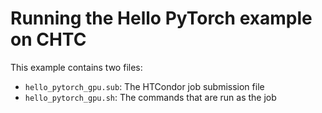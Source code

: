 # Running the Hello PyTorch example on CHTC

This example contains two files:

* `hello_pytorch_gpu.sub`: The HTCondor job submission file
* `hello_pytorch_gpu.sh`: The commands that are run as the job
